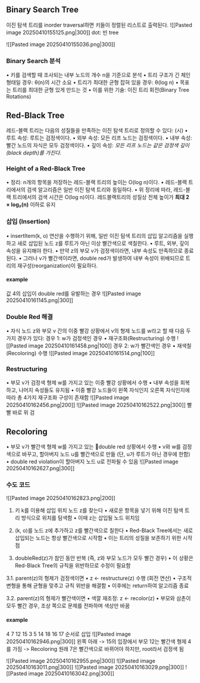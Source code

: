 ## Binary Search Tree
이진 탐색 트리를 inorder traversal하면 키들이 정렬된 리스트로 출력된다.
![[Pasted image 20250410155125.png|300]]
dot: 빈 tree

![[Pasted image 20250410155036.png|300]]
### Binary Search 분석
•	키를 검색할 때 조사되는 내부 노드의 개수 n을 기준으로 분석
•	트리 구조가 긴 체인 형태일 경우: θ(n)의 시간 소요
•	트리가 최대한 균형 잡혀 있을 경우: θ(log n)
•	목표는 트리를 최대한 균형 있게 만드는 것
	•	이를 위한 기술: 이진 트리 회전(Binary Tree Rotations)
## Red-Black Tree
레드-블랙 트리는 다음의 성질들을 만족하는 이진 탐색 트리로 정의할 수 있다: (시)
•	루트 속성: 루트는 검정색이다.
•	외부 속성: 모든 리프 노드는 검정색이다.
•	내부 속성: 빨간 노드의 자식은 모두 검정색이다.
•	깊이 속성: *모든 리프 노드는 같은 검정색 깊이(black depth)를 가진다.*
### Height of a Red-Black Tree
•	정리: n개의 항목을 저장하는 레드-블랙 트리의 높이는 O(log n)이다.
•	레드-블랙 트리에서의 검색 알고리즘은 일반 이진 탐색 트리와 동일하다.
•	위 정리에 따라, 레드-블랙 트리에서의 검색 시간은 O(log n)이다.
레드블랙트리의 성질상 전체 높이가 **최대 2 × log₂(n)** 이하로 유지
### 삽입 (Insertion)
•	insertItem(k, o) 연산을 수행하기 위해, 일반 이진 탐색 트리의 삽입 알고리즘을 실행하고 새로 삽입된 노드 z를 루트가 아닌 이상 빨간색으로 색칠한다.
•	루트, 외부, 깊이 속성을 유지해야 한다.
•	만약 z의 부모 v가 검정색이라면, 내부 속성도 만족하므로 종료된다.
•	그러나 v가 빨간색이라면, double red가 발생하여 내부 속성이 위배되므로 트리의 재구성(reorganization)이 필요하다.
#### example 
값 4의 삽입이 double red를 유발하는 경우
![[Pasted image 20250410161145.png|300]]
### Double Red 해결
•	자식 노드 z와 부모 v 간의 이중 빨강 상황에서 v의 형제 노드를 w라고 할 때 다음 두 가지 경우가 있다:
경우 1: w가 검정색인 경우
	•	재구조화(Restructuring) 수행
![[Pasted image 20250410161458.png|100]]
경우 2: w가 빨간색인 경우
	•	재색칠(Recoloring) 수행
![[Pasted image 20250410161514.png|100]]
### Restructuring
•	부모 v가 검정색 형제 w를 가지고 있는 이중 빨강 상황에서 수행
•	내부 속성을 회복하고, 나머지 속성들도 유지됨
• 이중 빨강 노드들이 왼쪽 자식인지 오른쪽 자식인지에 따라 총 4가지 재구조화 구성이 존재함
![[Pasted image 20250410162456.png|200]]
![[Pasted image 20250410162522.png|300]]
빨빨 바로 위 검
## Recoloring
•	부모 v가 빨간색 형제 w를 가지고 있는 double red 상황에서 수행
•	v와 w를 검정색으로 바꾸고, 할아버지 노드 u를 빨간색으로 만듦 (단, u가 루트가 아닌 경우에 한함)
•	double red violation이 할아버지 노드 u로 전파될 수 있음
![[Pasted image 20250410162627.png|300]]

### 수도 코드
![[Pasted image 20250410162823.png|200]]
1. 키 k를 이용해 삽입 위치 노드 z를 찾는다
	•	새로운 항목을 넣기 위해 이진 탐색 트리 방식으로 위치를 탐색함
	•	이때 z는 삽입될 노드 위치임

2. (k, o)를 노드 z에 추가하고 z를 빨간색으로 칠한다
	•	Red-Black Tree에서는 새로 삽입되는 노드는 항상 빨간색으로 시작함
	•	이는 트리의 성질을 보존하기 위한 시작점

3. doubleRed(z)가 참인 동안 반복 (즉, z와 부모 노드가 모두 빨간 경우)
	•	이 상황은 Red-Black Tree의 규칙을 위반하므로 수정이 필요함

3.1. parent(z)의 형제가 검정색이면
	•	z ← restructure(z) 수행 (회전 연산)
	•	구조적 변형을 통해 균형을 맞추고 규칙 위반을 해결함
	•	이후에는 return하여 알고리즘 종료

3.2. parent(z)의 형제가 빨간색이면
	•	색깔 재조정: z ← recolor(z)
	•	부모와 삼촌이 모두 빨간 경우, 조상 쪽으로 문제를 전파하며 색상만 바꿈
#### example
4 7 12 15 3 5 14 18 16 17 순서로 삽입
![[Pasted image 20250410162946.png|300]]
왼쪽 아래 -> 15의 입장에서 부모 12는 빨간색 형제 4를 가짐 -> Recoloring
원래 7은 빨간색으로 바뀌어야 하지만, root라서 검정색 됨

![[Pasted image 20250410162955.png|300]]
![[Pasted image 20250410163011.png|300]]
![[Pasted image 20250410163029.png|300]]
![[Pasted image 20250410163042.png|300]]
